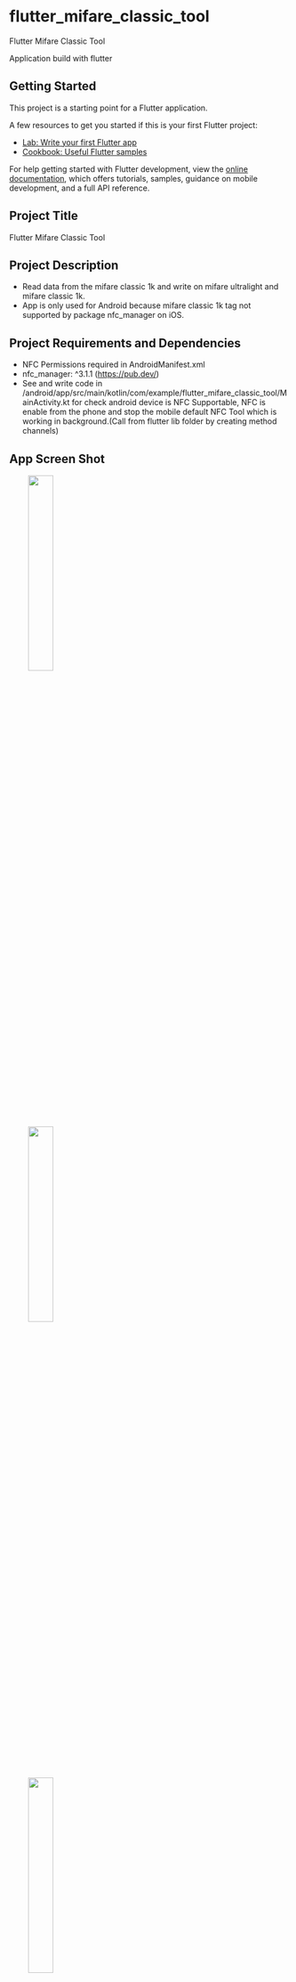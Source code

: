 # flutter_mifare_classic_tool

Flutter Mifare Classic Tool

Application build with flutter

## Getting Started

This project is a starting point for a Flutter application.

A few resources to get you started if this is your first Flutter project:

- [Lab: Write your first Flutter app](https://docs.flutter.dev/get-started/codelab)
- [Cookbook: Useful Flutter samples](https://docs.flutter.dev/cookbook)

For help getting started with Flutter development, view the
[online documentation](https://docs.flutter.dev/), which offers tutorials, samples, guidance on
mobile development, and a full API reference.

## Project Title

Flutter Mifare Classic Tool

## Project Description

* Read data from the mifare classic 1k and write on mifare ultralight and mifare classic 1k.
* App is only used for Android because mifare classic 1k tag not supported by package nfc_manager on
  iOS.

## Project Requirements and Dependencies

* NFC Permissions required in AndroidManifest.xml
  <uses-permission android:name="android.permission.NFC" />
  <uses-permission android:name="android.permission.NFC_PREFERRED_PAYMENT_INFO" />
  <uses-permission android:name="android.permission.NFC_TRANSACTION_EVENT" />
  <uses-feature android:name="android.hardware.nfc"  android:required="true" />
* nfc_manager: ^3.1.1  (https://pub.dev/)
* See and write code in
  /android/app/src/main/kotlin/com/example/flutter_mifare_classic_tool/MainActivity.kt for check
  android device is NFC Supportable, NFC is enable from the phone and stop the mobile default NFC
  Tool which is working in background.(Call from flutter lib folder by creating method channels)

## App Screen Shot

<pre>
    <img src="app_screen_shot/splash_screen.png" width="30%"> 
    <img src="app_screen_shot/home_screen.png" width="30%">    
    <img src="app_screen_shot/read_data_screen_initial_view.png" width="30%">
    <img src="app_screen_shot/read_data_session_start.png" width="30%">
    <img src="app_screen_shot/read_data_session_start_and_nfc_connection_lost_view.png" width="30%">
    <img src="app_screen_shot/read_data_successfully_view.png" width="30%">
    <img src="app_screen_shot/write_data_ultralight_select_sector_index_view.png" width="30%">
    <img src="app_screen_shot/write_data_ultralight_select_block_index_view_after_selection_of_sector_index.png" width="30%">
    <img src="app_screen_shot/write_data_ultralight_view_after_select_sector_index_and_block_index.png" width="30%">
    <img src="app_screen_shot/data_written_successfully_on_ultralight.png" width="30%">
    <img src="app_screen_shot/selected_sector_index_and_block_index_data_is_empty_message.png" width="30%">
    <img src="app_screen_shot/write_data_mifare_classic_1K_session_start_view.png" width="30%">
    <img src="app_screen_shot/data_Written_successfully_on_mifare_classic_1K.png" width="30%">
    <img src="app_screen_shot/nfc_lost_connection_while_write_data_on_mifare_classic_1k.png" width="30%">
</pre>
